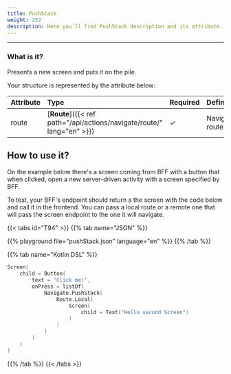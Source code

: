 ```yaml
---
title: PushStack
weight: 252
description: Here you'll find PushStack description and its attribute.
---
```


---

### What is it?

Presents a new screen and puts it on the pile.

Your structure is represented by the attribute below:

| **Attribute** | **Type**                                       | Required | **Definition**    |
| :------------ | :--------------------------------------------- | :------- | :---------------- |
| route         | [**Route**]({{< ref path="/api/actions/navigate/route/" lang="en" >}}) | ✓        | Navigation route. |

## How to use it?

On the example below there's a screen coming from BFF with a button that when clicked, open a new server-driven activity with a screen specified by BFF.

To test, your BFF's endpoint should return a the screen with the code below and call it in the frontend. You can pass a local route or a remote one that will pass the screen endpoint to the one it will navigate.

{{< tabs id="T94" >}}
{{% tab name="JSON" %}}

<!-- json-playground:pushStack.json
{
  "_beagleComponent_" : "beagle:screenComponent",
  "child" : {
    "_beagleComponent_" : "beagle:button",
    "text" : "Click me!",
    "onPress" : [ {
      "_beagleAction_" : "beagle:pushStack",
      "route" : {
        "screen" : {
          "_beagleComponent_" : "beagle:screenComponent",
          "child" : {
            "_beagleComponent_" : "beagle:text",
            "text" : "Hello second Screen"
          }
        }
      }
    } ]
  }
}
-->

{{% playground file="pushStack.json" language="en" %}}
{{% /tab %}}

{{% tab name="Kotlin DSL" %}}

```kotlin
Screen(
    child = Button(
        text = "Click me!",
        onPress = listOf(
            Navigate.PushStack(
                Route.Local(
                    Screen(
                        child = Text("Hello second Screen")
                    )
                )
            )
        )
    )
)
```

{{% /tab %}}
{{< /tabs >}}
